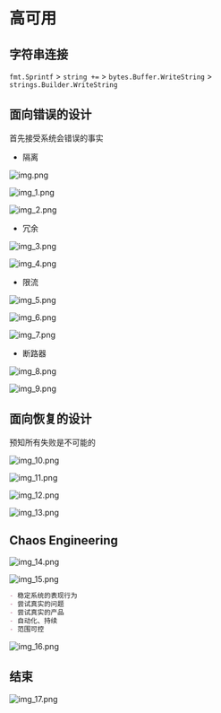 # 高可用

## 字符串连接


`fmt.Sprintf` > `string +=` > `bytes.Buffer.WriteString` > `strings.Builder.WriteString`


## 面向错误的设计

首先接受系统会错误的事实

- 隔离

![img.png](img.png)

![img_1.png](img_1.png)

![img_2.png](img_2.png)

- 冗余

![img_3.png](img_3.png)

![img_4.png](img_4.png)

- 限流

![img_5.png](img_5.png)

![img_6.png](img_6.png)

![img_7.png](img_7.png)

- 断路器

![img_8.png](img_8.png)

![img_9.png](img_9.png)




## 面向恢复的设计

预知所有失败是不可能的

![img_10.png](img_10.png)

![img_11.png](img_11.png)

![img_12.png](img_12.png)

![img_13.png](img_13.png)



## Chaos Engineering

![img_14.png](img_14.png)

![img_15.png](img_15.png)

```md
- 稳定系统的表现行为
- 尝试真实的问题
- 尝试真实的产品
- 自动化、持续
- 范围可控
```

![img_16.png](img_16.png)


## 结束

![img_17.png](img_17.png)




